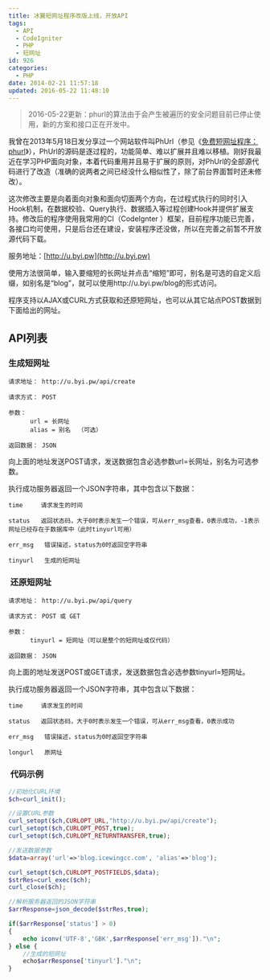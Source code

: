 ```yaml
---
title: 冰翼短网址程序改版上线，开放API
tags:
  - API
  - CodeIgniter
  - PHP
  - 短网址
id: 926
categories:
  - PHP
date: 2014-02-21 11:57:18
updated: 2016-05-22 11:48:10
---
```


> 2016-05-22更新：phurl的算法由于会产生被遍历的安全问题目前已停止使用，新的方案和接口正在开发中。

我曾在2013年5月18日发分享过一个网站软件叫PhUrl（参见《[免费短网址程序：phurl](http://blog.icewingcc.com/phurl.html)》），PhUrl的源码是逐过程的，功能简单、难以扩展并且难以移植。刚好我最近在学习PHP面向对象，本着代码重用并且易于扩展的原则，对PhUrl的全部源代码进行了改造（准确的说两者之间已经没什么相似性了，除了前台界面暂时还未修改）。

这次修改主要是向着面向对象和面向切面两个方向，在过程式执行的同时引入Hook机制，在数据校验、Query执行、数据插入等过程创建Hook并提供扩展支持。修改后的程序使用我常用的CI（CodeIgnter ）框架，目前程序功能已完善，各接口均可使用，只是后台还在建设，安装程序还没做，所以在完善之前暂不开放源代码下载。

服务地址：[http://u.byi.pw](http://u.byi.pw)

使用方法很简单，输入要缩短的长网址并点击“缩短”即可，别名是可选的自定义后缀，如别名是“blog”，就可以使用http://u.byi.pw/blog的形式访问。

程序支持以AJAX或CURL方式获取和还原短网址，也可以从其它站点POST数据到下面给出的网址。

## API列表

### 生成短网址

```
请求地址： http://u.byi.pw/api/create

请求方式： POST

参数：
      url = 长网址
      alias = 别名  （可选）

返回数据： JSON
```

向上面的地址发送POST请求，发送数据包含必选参数url=长网址，别名为可选参数。

执行成功服务器返回一个JSON字符串，其中包含以下数据：
```
time     请求发生的时间

status   返回状态码，大于0时表示发生一个错误，可从err_msg查看，0表示成功，-1表示网址已经存在于数据库中（此时tinyurl可用）

err_msg   错误描述，status为0时返回空字符串

tinyurl   生成的短网址
```

###  还原短网址

```
请求地址： http://u.byi.pw/api/query

请求方式： POST 或 GET

参数：
      tinyurl = 短网址（可以是整个的短网址或仅代码）

返回数据： JSON
```
向上面的地址发送POST或GET请求，发送数据包含必选参数tinyurl=短网址。

执行成功服务器返回一个JSON字符串，其中包含以下数据：
```
time     请求发生的时间

status   返回状态码，大于0时表示发生一个错误，可从err_msg查看，0表示成功

err_msg   错误描述，status为0时返回空字符串

longurl   原网址
```

###  代码示例

```php
//初始化CURL环境
$ch=curl_init();

//设置CURL参数
curl_setopt($ch,CURLOPT_URL,"http://u.byi.pw/api/create");
curl_setopt($ch,CURLOPT_POST,true);
curl_setopt($ch,CURLOPT_RETURNTRANSFER,true);

//发送数据参数
$data=array('url'=>'blog.icewingcc.com', 'alias'=>'blog');

curl_setopt($ch,CURLOPT_POSTFIELDS,$data);
$strRes=curl_exec($ch);
curl_close($ch);

//解析服务器返回的JSON字符串
$arrResponse=json_decode($strRes,true);

if($arrResponse['status'] > 0)
{
	echo iconv('UTF-8','GBK',$arrResponse['err_msg'])."\n";
} else {
	//生成的短网址
	echo$arrResponse['tinyurl']."\n";
}
```

